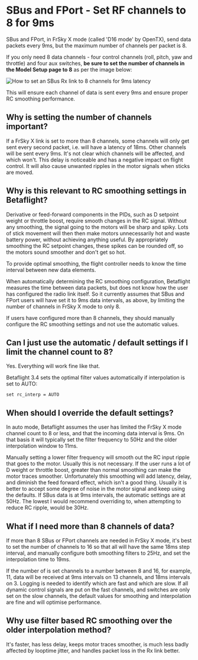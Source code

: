 # SBus and FPort - Set RF channels to 8 for 9ms

SBus and FPort, in FrSky X mode (called 'D16 mode' by OpenTX), send data packets every 9ms, but the maximum number of channels per packet is 8.

If you only need 8 data channels - four control channels (roll, pitch, yaw and throttle) and four aux switches, **be sure to set the number of channels in the Model Setup page to 8** as per the image below:

![How to set an SBus Rx link to 8 channels for 9ms latency](https://raw.githubusercontent.com/wiki/betaflight/betaflight/images/D16_8_Channels.jpg)

This will ensure each channel of data is sent every 9ms and ensure proper RC smoothing performance.

## Why is setting the number of channels important?

If a FrSky X link is set to more than 8 channels, some channels will only get sent every second packet, i.e. will have a latency of 18ms.  Other channels will be sent every 9ms.  It's not clear which channels will be affected, and which won't.  This delay is noticeable and has a negative impact on flight control.  It will also cause unwanted ripples in the motor signals when sticks are moved.

## Why is this relevant to RC smoothing settings in Betaflight?

Derivative or feed-forward components in the PIDs, such as D setpoint weight or throttle boost, require smooth changes in the RC signal.  Without any smoothing, the signal going to the motors will be sharp and spiky.  Lots of stick movement will then then make motors unnecessarily hot and waste battery power, without achieving anything useful.  By appropriately smoothing the RC setpoint changes, these spikes can be rounded off, so the motors sound smoother and don't get so hot.

To provide optimal smoothing, the flight controller needs to know the time interval between new data elements.  

When automatically determining the RC smoothing configuration, Betaflight measures the time between data packets, but does not know how the user has configured the radio link itself.  So it currently assumes that SBus and FPort users will have set it to 9ms data intervals, as above, by limiting the number of channels in FrSky X mode to only 8. 

If users have configured more than 8 channels, they should manually configure the RC smoothing settings and not use the automatic values.

## Can I just use the automatic / default settings if I limit the channel count to 8?

Yes.  Everything will work fine like that.

Betaflight 3.4 sets the optimal filter values automatically if interpolation is set to AUTO:

`
set rc_interp = AUTO
`

## When should I override the default settings?

In auto mode, Betaflight assumes the user has limited the FrSky X mode channel count to 8 or less, and that the incoming data interval is 9ms.  On that basis it will typically set the filter frequency to 50Hz and the older interpolation window to 11ms. 

Manually setting a lower filter frequency will smooth out the RC input ripple that goes to the motor.  Usually this is not necessary.  If the user runs a lot of D weight or throttle boost, greater than normal smoothing can make the motor traces smoother.  Unfortunately this smoothing will add latency, delay, and diminish the feed forward effect, which isn't a good thing.  Usually it is better to accept some degree of noise in the motor signal and keep using the defaults.  If SBus data is at 9ms intervals, the automatic settings are at 50Hz.  The lowest I would recommend overriding to, when attempting to reduce RC ripple, would be 30Hz.

## What if I need more than 8 channels of data?

If more than 8 SBus or FPort channels are needed in FrSky X mode, it's best to set the number of channels to 16 so that all will have the same 18ms step interval, and manually configure both smoothing filters to 25Hz, and set the interpolation time to 19ms.  

If the number of is set channels to a number between 8 and 16, for example, 11, data will be received at 9ms intervals on 13 channels, and 18ms intervals on 3.  Logging is needed to identify which are fast and which are slow.  If all dynamic control signals are put on the fast channels, and switches are only set on the slow channels, the default values for smoothing and interpolation are fine and will optimise performance.

## Why use filter based RC smoothing over the older interpolation method?

It's faster, has less delay, keeps motor traces smoother, is much less badly affected by looptime jitter, and handles packet loss in the Rx link better.
